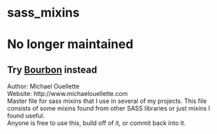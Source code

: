 # sass_mixins
<h1>No longer maintained</h1>
<h2>Try <a href="http://bourbon.io/">Bourbon</a> instead</h2>
Author: Michael Ouellette<br />
Website: http://www.michaelouellette.com<br />
Master file for sass mixins that I use in several of my projects. This file consists of some mixins found from other SASS libraries or just mixins I found useful.<br />
Anyone is free to use this, build off of it, or commit back into it.
